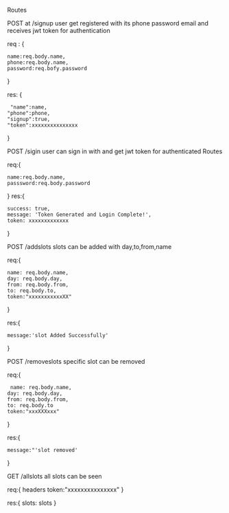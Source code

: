 Routes
 
POST at /signup user get registered with its phone password email and receives jwt token for authentication

req : {

    name:req.body.name,
    phone:req.body.name,
    password:req.bofy.password

}

res: {

     "name":name,
    "phone":phone,
    "signup":true,
    "token":xxxxxxxxxxxxxxx

}


POST  /sigin user can sign in with and get jwt  token for authenticated Routes

req:{

    name:req.body.name,
    passsword:req.body.password

}
res:{

    success: true,
    message: 'Token Generated and Login Complete!',
    token: xxxxxxxxxxxxx

}



POST /addslots slots can be added with day,to,from,name

req:{

    name: req.body.name,
    day: req.body.day,
    from: req.body.from,
    to: req.body.to,
    token:"xxxxxxxxxxxXX"
}

res:{

    message:'slot Added Successfully'
}

POST /removeslots specific slot can be removed

req:{

     name: req.body.name,
    day: req.body.day,
    from: req.body.from,
    to: req.body.to
    token:"xxxXXXxxx"
}

res:{

    message:"'slot removed'
}


GET  /allslots all slots can be seen

req:{
headers
       token:"xxxxxxxxxxxxxxx"
}

res:{
   slots: slots
}